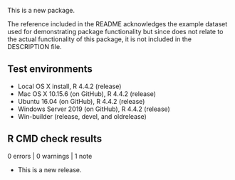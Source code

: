 This is a new package.

The reference included in the README acknowledges the example dataset used for demonstrating package functionality but since does not relate to the actual functionality of this package, it is not included in the DESCRIPTION file.

## Test environments

 - Local OS X install, R 4.4.2 (release)
 - Mac OS X 10.15.6 (on GitHub), R 4.4.2 (release)
 - Ubuntu 16.04 (on GitHub), R 4.4.2 (release)
 - Windows Server 2019 (on GitHub), R 4.4.2 (release)
 - Win-builder (release, devel, and oldrelease)

## R CMD check results

0 errors | 0 warnings | 1 note

* This is a new release.
